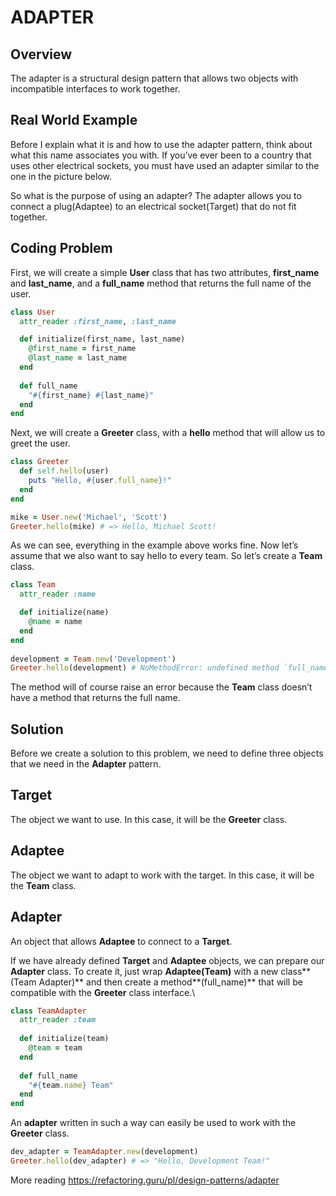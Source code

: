 # ADAPTER

## Overview
The adapter is a structural design pattern that allows two objects with incompatible interfaces to work together.

## Real World Example
Before I explain what it is and how to use the adapter pattern, think about what this name associates you with. If you’ve ever been to a country that uses other electrical sockets, you must have used an adapter similar to the one in the picture below.

So what is the purpose of using an adapter? The adapter allows you to connect a plug(Adaptee) to an electrical socket(Target) that do not fit together.

## Coding Problem
First, we will create a simple **User** class that has two attributes, **first_name** and **last_name**, and a **full_name** method that returns the full name of the user.

``` ruby
class User
  attr_reader :first_name, :last_name

  def initialize(first_name, last_name)
    @first_name = first_name
    @last_name = last_name
  end
  
  def full_name
    "#{first_name} #{last_name}"
  end
end
```


Next, we will create a **Greeter** class, with a **hello** method that will allow us to greet the user.

``` ruby
class Greeter
  def self.hello(user)
    puts "Hello, #{user.full_name}!"
  end
end

mike = User.new('Michael', 'Scott')
Greeter.hello(mike) # => Hello, Michael Scott!
```

As we can see, everything in the example above works fine. Now let’s assume that we also want to say hello to every team. So let’s create a **Team** class.

``` ruby
class Team
  attr_reader :name

  def initialize(name)
    @name = name
  end
end
  
development = Team.new('Development')
Greeter.hello(development) # NoMethodError: undefined method `full_name'
```


The method will of course raise an error because the **Team** class doesn’t have a method that returns the full name.

## Solution
Before we create a solution to this problem, we need to define three objects that we need in the **Adapter** pattern.

## Target
The object we want to use. In this case, it will be the **Greeter** class.

## Adaptee
The object we want to adapt to work with the target. In this case, it will be the **Team** class.

## Adapter
An object that allows **Adaptee** to connect to a **Target**.

If we have already defined **Target** and **Adaptee** objects, we can prepare our **Adapter** class. To create it, just wrap **Adaptee(Team)** with a new class**(Team Adapter)** and then create a method**(full_name)** that will be compatible with the **Greeter** class interface.\

``` ruby
class TeamAdapter
  attr_reader :team
  
  def initialize(team)
    @team = team
  end
  
  def full_name
    "#{team.name} Team"
  end
end
```

An **adapter** written in such a way can easily be used to work with the **Greeter** class.

``` ruby
dev_adapter = TeamAdapter.new(development)
Greeter.hello(dev_adapter) # => "Hello, Development Team!"
```

More reading
https://refactoring.guru/pl/design-patterns/adapter

